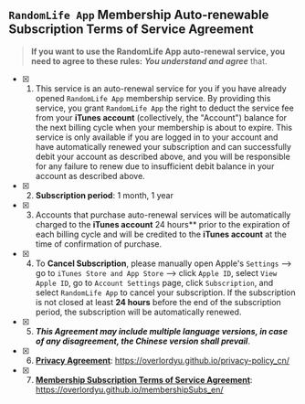 ## `RandomLife App` Membership Auto-renewable Subscription Terms of Service Agreement
> **If you want to use the RandomLife App auto-renewal service, you need to agree to these rules:**
***You understand and agree*** that.
- [x] 1. This service is an auto-renewal service for you if you have already opened `RandomLife App` membership service. By providing this service, you grant `RandomLife App` the right to deduct the service fee from your **iTunes account** (collectively, the "Account") balance for the next billing cycle when your membership is about to expire. This service is only available if you are logged in to your account and have automatically renewed your subscription and can successfully debit your account as described above, and you will be responsible for any failure to renew due to insufficient debit balance in your account as described above.
- [x] 2. **Subscription period**: 1 month, 1 year
- [x] 3. Accounts that purchase auto-renewal services will be automatically charged to the **iTunes account** 24 hours** prior to the expiration of each billing cycle and will be credited to the **iTunes account** at the time of confirmation of purchase.
- [x] 4. To **Cancel Subscription**, please manually open Apple's `Settings` --> go to `iTunes Store and App Store` --> click `Apple ID`, select `View Apple ID`, go to `Account Settings` page, click `Subscription`, and select `RandomLife App` to cancel your subscription. If the subscription is not closed at least **24 hours** before the end of the subscription period, the subscription will be automatically renewed.
- [x] 5. ***This Agreement may include multiple language versions, in case of any disagreement, the Chinese version shall prevail***.
- [x] 6. [**Privacy Agreement**](https://overlordyu.github.io/privacy-policy_cn/): https://overlordyu.github.io/privacy-policy_cn/
- [x] 7. [**Membership Subscription Terms of Service Agreement**](https://overlordyu.github.io/membershipSubs_cn/): https://overlordyu.github.io/membershipSubs_en/
